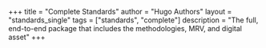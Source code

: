 +++
title = "Complete Standards"
author = "Hugo Authors"
layout = "standards_single"
tags = ["standards", "complete"]
description = "The full, end-to-end package that includes the methodologies, MRV, and digital asset"
+++